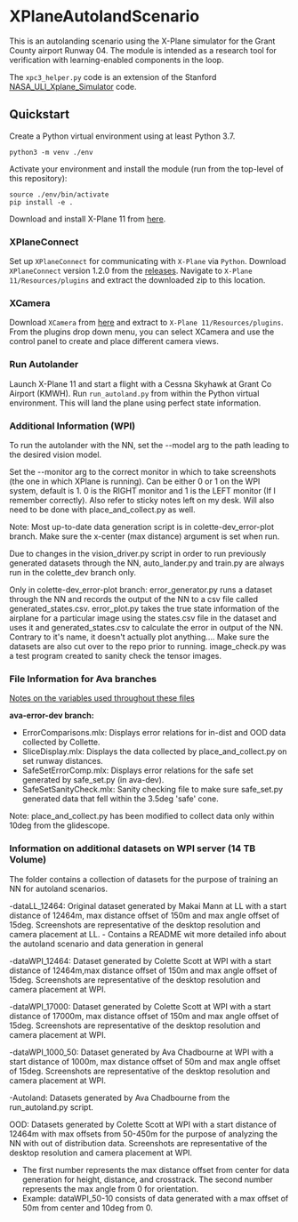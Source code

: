 # XPlaneAutolandScenario
This is an autolanding scenario using the X-Plane simulator for the Grant County airport Runway 04.
The module is intended as a research tool for verification with learning-enabled components in the loop.

The `xpc3_helper.py` code is an extension of the Stanford [NASA_ULI_Xplane_Simulator](https://github.com/StanfordASL/NASA_ULI_Xplane_Simulator/tree/sim_v2/src) code.

## Quickstart
Create a Python virtual environment using at least Python 3.7.
```
python3 -m venv ./env
```
Activate your environment and install the module (run from the top-level of this repository):
```
source ./env/bin/activate
pip install -e .
```

Download and install X-Plane 11 from [here](https://www.x-plane.com/desktop/try-it/older/).

### XPlaneConnect
Set up `XPlaneConnect` for communicating with `X-Plane` via `Python`.
Download `XPlaneConnect` version 1.2.0 from the [releases](https://github.com/nasa/XPlaneConnect/releases).
Navigate to `X-Plane 11/Resources/plugins` and extract the downloaded zip to this location.

### XCamera
Download `XCamera` from [here](https://stickandrudderstudios.com/x-camera/download-x-camera/) and extract to `X-Plane 11/Resources/plugins`.
From the plugins drop down menu, you can select XCamera and use the control panel to create and place different camera views.

### Run Autolander

Launch X-Plane 11 and start a flight with a Cessna Skyhawk at Grant Co Airport (KMWH).
Run `run_autoland.py` from within the Python virtual environment. This will land the plane using perfect state information.

### Additional Information (WPI)

To run the autolander with the NN, set the --model arg to the path leading to the desired vision model.

Set the --monitor arg to the correct monitor in which to take screenshots (the one in which XPlane is running). Can be either 0 or 1 on the WPI system, default is 1. 0 is the RIGHT monitor and 1 is the LEFT monitor (If I remember correctly). Also refer to sticky notes left on my desk. Will also need to be done with place_and_collect.py as well.

Note: Most up-to-date data generation script is in colette-dev_error-plot branch. Make sure the x-center (max distance) argument is set when run. 

Due to changes in the vision_driver.py script in order to run previously generated datasets through the NN, auto_lander.py and train.py are always run in the colette_dev branch only.

Only in colette-dev_error-plot branch: 
error_generator.py runs a dataset through the NN and records the output of the NN to a csv file called generated_states.csv. 
error_plot.py takes the true state information of the airplane for a particular image using the states.csv file in the dataset and uses it and generated_states.csv to calculate the error in output of the NN. Contrary to it's name, it doesn't actually plot anything.... Make sure the datasets are also cut over to the repo prior to running. 
image_check.py was a test program created to sanity check the tensor images. 

### File Information for Ava branches

[Notes on the variables used throughout these files](https://www.overleaf.com/read/scbkxkjcdmjm#5af6f2)

**ava-error-dev branch:**
- ErrorComparisons.mlx: Displays error relations for in-dist and OOD data collected by Collette.
- SliceDisplay.mlx: Displays the data collected by place_and_collect.py on set runway distances.
- SafeSetErrorComp.mlx: Displays error relations for the safe set generated by safe_set.py (in ava-dev).
- SafeSetSanityCheck.mlx: Sanity checking file to make sure safe_set.py generated data that fell within the 3.5deg 'safe' cone.

Note: place_and_collect.py has been modified to collect data only within 10deg from the glidescope.

### Information on additional datasets on WPI server (14 TB Volume)

The folder contains a collection of datasets for the purpose of training an NN for autoland scenarios. 

-dataLL_12464: Original dataset generated by Makai Mann at LL with a start distance of 12464m, max distance offset of 150m and max angle offset of 15deg. Screenshots are representative of the desktop resolution and camera placement at LL. 
	- Contains a README wit more detailed info about the autoland scenario and data 		generation in general 

-dataWPI_12464: Dataset generated by Colette Scott at WPI with a start distance of 12464m,max distance offset of 150m and max angle offset of 15deg. 
Screenshots are representative of the desktop resolution and camera placement at WPI. 

-dataWPI_17000: Dataset generated by Colette Scott at WPI with a start distance of 17000m, max distance offset of 150m and max angle offset of 15deg. 
Screenshots are representative of the desktop resolution and camera placement at WPI. 

-dataWPI_1000_50: Dataset generated by Ava Chadbourne at WPI with a start distance of 1000m, max distance offset of 50m and max angle offset of 15deg. 
Screenshots are representative of the desktop resolution and camera placement at WPI. 

-Autoland: Datasets generated by Ava Chadbourne from the run_autoland.py script.

OOD: Datasets generated by Colette Scott at WPI with a start distance of 12464m with max offsets from 50-450m for the purpose of analyzing the NN with out of distribution data. Screenshots are representative of the desktop resolution and camera placement at WPI. 
- The first number represents the max distance offset from center for data generation for height, distance, and crosstrack. The second number represents the max angle from 0 for orientation. 
- Example: dataWPI_50-10 consists of data generated with a max offset of 50m from center and 10deg from 0. 





